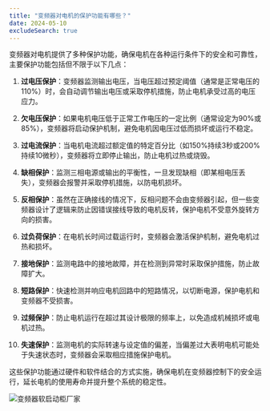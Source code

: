 ```yaml
---
title: "变频器对电机的保护功能有哪些？"
date: 2024-05-10
excludeSearch: true
---
```

变频器对电机提供了多种保护功能，确保电机在各种运行条件下的安全和可靠性，主要保护功能包括但不限于以下几点：

1. **过电压保护**：变频器监测输出电压，当电压超过预定阈值（通常是正常电压的110%）时，会自动调节输出电压或采取停机措施，防止电机承受过高的电压应力。

2. **欠电压保护**：如果电机电压低于正常工作电压的一定比例（通常设定为90%或85%），变频器将启动保护机制，避免电机因电压过低而损坏或运行不稳定。

3. **过电流保护**：当电机电流超过额定值的特定百分比（如150%持续3秒或200%持续10微秒），变频器将立即停止输出，防止电机过热或烧毁。

4. **缺相保护**：监测三相电源或输出的平衡性，一旦发现缺相（即某相电压丢失），变频器会报警并采取停机措施，以防电机损坏。

5. **反相保护**：虽然在正确接线的情况下，反相问题不会由变频器引起，但一些变频器设计了逻辑来防止因错误接线导致的电机反转，保护电机不受意外旋转方向的损害。

6. **过负荷保护**：在电机长时间过载运行时，变频器会激活保护机制，避免电机过热和损坏。

7. **接地保护**：监测电路中的接地故障，并在检测到异常时采取保护措施，防止故障扩大。

8. **短路保护**：快速检测并响应电机回路中的短路情况，以切断电源，保护电机和变频器不受损害。

9. **过频保护**：防止电机运行在超过其设计极限的频率上，以免造成机械损坏或电机过热。

10. **失速保护**：监测电机的实际转速与设定值的偏差，当偏差过大表明电机可能处于失速状态时，变频器会采取相应措施保护电机。

这些保护功能通过硬件和软件结合的方式实施，确保电机在变频器控制下的安全运行，延长电机的使用寿命并提升整个系统的稳定性。

![变频器软启动柜厂家](/images/01.jpg "变频器软启动柜厂家")
